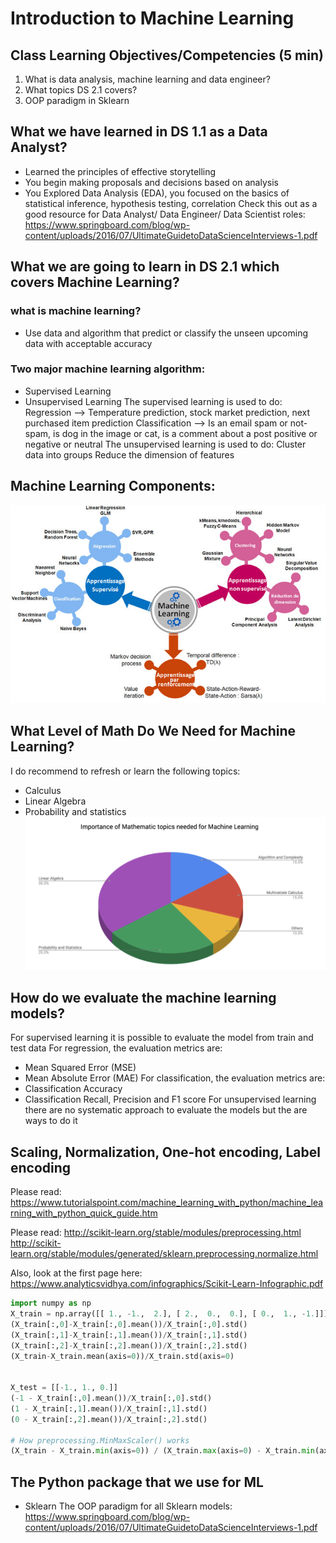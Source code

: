 # Introduction to Machine Learning

## Class Learning Objectives/Competencies (5 min)

1. What is data analysis, machine learning and data engineer?
1. What topics DS 2.1 covers?
1. OOP paradigm in Sklearn

## What we have learned in DS 1.1 as a Data Analyst?
- Learned the principles of effective storytelling
- You begin making proposals and decisions based on analysis
- You Explored Data Analysis (EDA), you focused on the basics of statistical inference, hypothesis testing, correlation
Check this out as a good resource for Data Analyst/ Data Engineer/ Data Scientist roles:
https://www.springboard.com/blog/wp-content/uploads/2016/07/UltimateGuidetoDataScienceInterviews-1.pdf

## What we are going to learn in DS 2.1 which covers Machine Learning?

### what is machine learning?
- Use data and algorithm that predict or classify the unseen upcoming data with acceptable accuracy

### Two major machine learning algorithm:
- Supervised Learning
- Unsupervised Learning
The supervised learning is used to do:
Regression --> Temperature prediction, stock market prediction, next purchased item prediction
Classification --> Is an email spam or not-spam, is dog in the image or cat, is a comment about a post positive or negative or neutral
The unsupervised learning is used to do:
Cluster data into groups
Reduce the dimension of features

## Machine Learning Components:
![](../Notebooks/Images/intro_1.jpg)

## What Level of Math Do We Need for Machine Learning?
I do recommend to refresh or learn the following topics:
- Calculus
- Linear Algebra
- Probability and statistics
![](../Notebooks/Images/intro_2.png)

## How do we evaluate the machine learning models?
For supervised learning it is possible to evaluate the model from train and test data
For regression, the evaluation metrics are:
- Mean Squared Error (MSE)
- Mean Absolute Error (MAE)
For classification, the evaluation metrics are:
- Classification Accuracy
- Classification Recall, Precision and F1 score
For unsupervised learning there are no systematic approach to evaluate the models but the are ways to do it

## Scaling, Normalization, One-hot encoding, Label encoding
Please read: https://www.tutorialspoint.com/machine_learning_with_python/machine_learning_with_python_quick_guide.htm

Please read: http://scikit-learn.org/stable/modules/preprocessing.html
http://scikit-learn.org/stable/modules/generated/sklearn.preprocessing.normalize.html

Also, look at the first page here: https://www.analyticsvidhya.com/infographics/Scikit-Learn-Infographic.pdf

```Python
import numpy as np
X_train = np.array([[ 1., -1.,  2.], [ 2.,  0.,  0.], [ 0.,  1., -1.]])
(X_train[:,0]-X_train[:,0].mean())/X_train[:,0].std()
(X_train[:,1]-X_train[:,1].mean())/X_train[:,1].std()
(X_train[:,2]-X_train[:,2].mean())/X_train[:,2].std()
(X_train-X_train.mean(axis=0))/X_train.std(axis=0)


X_test = [[-1., 1., 0.]]
(-1 - X_train[:,0].mean())/X_train[:,0].std()
(1 - X_train[:,1].mean())/X_train[:,1].std()
(0 - X_train[:,2].mean())/X_train[:,2].std()

# How preprocessing.MinMaxScaler() works
(X_train - X_train.min(axis=0)) / (X_train.max(axis=0) - X_train.min(axis=0)
```

## The Python package that we use for ML
- Sklearn
The OOP paradigm for all Sklearn models:
https://www.springboard.com/blog/wp-content/uploads/2016/07/UltimateGuidetoDataScienceInterviews-1.pdf
